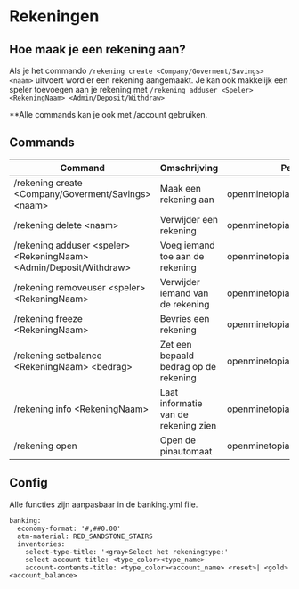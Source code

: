 # Rekeningen

## Hoe maak je een rekening aan?
Als je het commando `/rekening create <Company/Goverment/Savings> <naam>` uitvoert word er een rekening aangemaakt. Je kan ook makkelijk een speler toevoegen aan je rekening met `/rekening adduser <Speler> <RekeningNaam> <Admin/Deposit/Withdraw>`

**Alle commands kan je ook met /account gebruiken.

## Commands
|Command|Omschrijving  |Permissie | 
|--|--|--|
| /rekening create <Company/Goverment/Savings> \<naam> |Maak een rekening aan|openminetopia.banking.create  |
| /rekening delete \<naam> | Verwijder een rekening | openminetopia.banking.delete |
| /rekening adduser \<speler> \<RekeningNaam> \<Admin/Deposit/Withdraw>| Voeg iemand toe aan de rekening | openminetopia.banking.adduser |
| /rekening removeuser \<speler> \<RekeningNaam> | Verwijder iemand van de rekening | openminetopia.banking.removeuser |
| /rekening freeze \<RekeningNaam> | Bevries een rekening | openminetopia.banking.freeze |
| /rekening setbalance \<RekeningNaam> \<bedrag> | Zet een bepaald bedrag op de rekening | openminetopia.banking.setbalance |
| /rekening info \<RekeningNaam> | Laat informatie van de rekening zien | openminetopia.banking.info |
| /rekening open | Open de pinautomaat | openminetopia.banking.open |

## Config
Alle functies zijn aanpasbaar in de banking.yml file.

    banking:
      economy-format: '#,##0.00'
      atm-material: RED_SANDSTONE_STAIRS
      inventories:
        select-type-title: '<gray>Select het rekeningtype:'
        select-account-title: <type_color><type_name>
        account-contents-title: <type_color><account_name> <reset>| <gold><account_balance>
